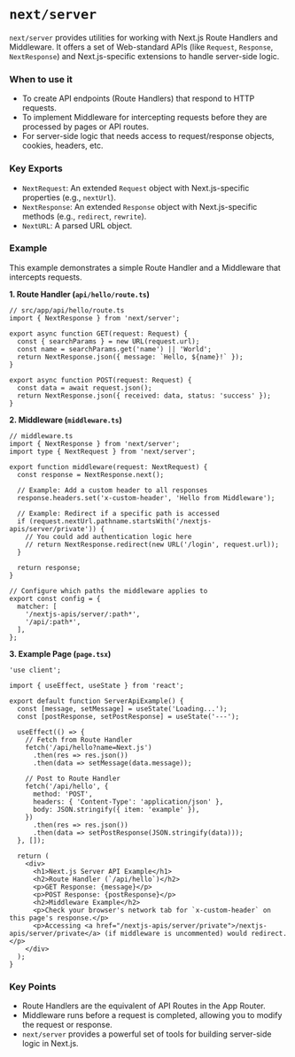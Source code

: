 
# `next/server`

`next/server` provides utilities for working with Next.js Route Handlers and Middleware. It offers a set of Web-standard APIs (like `Request`, `Response`, `NextResponse`) and Next.js-specific extensions to handle server-side logic.

### When to use it
-   To create API endpoints (Route Handlers) that respond to HTTP requests.
-   To implement Middleware for intercepting requests before they are processed by pages or API routes.
-   For server-side logic that needs access to request/response objects, cookies, headers, etc.

### Key Exports

-   `NextRequest`: An extended `Request` object with Next.js-specific properties (e.g., `nextUrl`).
-   `NextResponse`: An extended `Response` object with Next.js-specific methods (e.g., `redirect`, `rewrite`).
-   `NextURL`: A parsed URL object.

### Example

This example demonstrates a simple Route Handler and a Middleware that intercepts requests.

**1. Route Handler (`api/hello/route.ts`)**

```tsx
// src/app/api/hello/route.ts
import { NextResponse } from 'next/server';

export async function GET(request: Request) {
  const { searchParams } = new URL(request.url);
  const name = searchParams.get('name') || 'World';
  return NextResponse.json({ message: `Hello, ${name}!` });
}

export async function POST(request: Request) {
  const data = await request.json();
  return NextResponse.json({ received: data, status: 'success' });
}
```

**2. Middleware (`middleware.ts`)**

```tsx
// middleware.ts
import { NextResponse } from 'next/server';
import type { NextRequest } from 'next/server';

export function middleware(request: NextRequest) {
  const response = NextResponse.next();

  // Example: Add a custom header to all responses
  response.headers.set('x-custom-header', 'Hello from Middleware');

  // Example: Redirect if a specific path is accessed
  if (request.nextUrl.pathname.startsWith('/nextjs-apis/server/private')) {
    // You could add authentication logic here
    // return NextResponse.redirect(new URL('/login', request.url));
  }

  return response;
}

// Configure which paths the middleware applies to
export const config = {
  matcher: [
    '/nextjs-apis/server/:path*',
    '/api/:path*',
  ],
};
```

**3. Example Page (`page.tsx`)**

```tsx
'use client';

import { useEffect, useState } from 'react';

export default function ServerApiExample() {
  const [message, setMessage] = useState('Loading...');
  const [postResponse, setPostResponse] = useState('---');

  useEffect(() => {
    // Fetch from Route Handler
    fetch('/api/hello?name=Next.js')
      .then(res => res.json())
      .then(data => setMessage(data.message));

    // Post to Route Handler
    fetch('/api/hello', {
      method: 'POST',
      headers: { 'Content-Type': 'application/json' },
      body: JSON.stringify({ item: 'example' }),
    })
      .then(res => res.json())
      .then(data => setPostResponse(JSON.stringify(data)));
  }, []);

  return (
    <div>
      <h1>Next.js Server API Example</h1>
      <h2>Route Handler (`/api/hello`)</h2>
      <p>GET Response: {message}</p>
      <p>POST Response: {postResponse}</p>
      <h2>Middleware Example</h2>
      <p>Check your browser's network tab for `x-custom-header` on this page's response.</p>
      <p>Accessing <a href="/nextjs-apis/server/private">/nextjs-apis/server/private</a> (if middleware is uncommented) would redirect.</p>
    </div>
  );
}
```

### Key Points
-   Route Handlers are the equivalent of API Routes in the App Router.
-   Middleware runs before a request is completed, allowing you to modify the request or response.
-   `next/server` provides a powerful set of tools for building server-side logic in Next.js.
